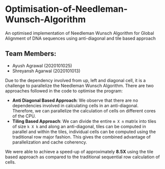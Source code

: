 # Optimisation-of-Needleman-Wunsch-Algorithm
An optimised implementation of Needleman Wunsch Algorithm for Global Alignment of DNA sequences using anti-diagonal and tile based approach

## Team Members:
- Ayush Agrawal (2020101025)
- Shreyansh Agarwal (2020101013)

Due to the dependency involved from up, left and diagonal cell, it is a challenge to parallelize the Needleman Wunsch Algorithm.
There are two approaches followed in the code to optimise the program:
- **Anti Diagonal Based Approach**: We observe that there are no dependencies involved in calculating cells in an anti-diagonal. Therefore, we can parallelize the calculation of cells on different cores of the CPU.
- **Tiling Based Approach**: We can divide the entire `m X n` matrix into tiles of size `k X k` and along an anti-diagonal, tiles can be computed in parallel and within the tiles, individual cells can be computed using the traditional row major fashion. This gives the combined advantage of parallelization and cache coherency.

We were able to achieve a speed-up of approximately **8.5X** using the tile based approach as compared to the traditional sequential row calculation of cells.
